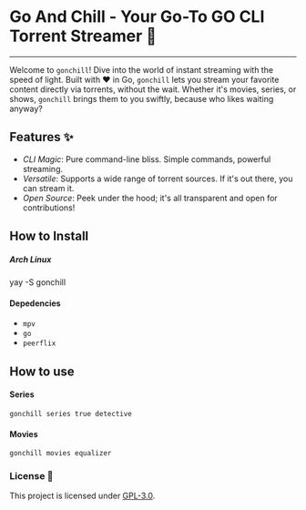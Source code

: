 
# Go And Chill - Your Go-To GO CLI Torrent Streamer 🚀
_________________________________________________________


Welcome to `gonchill`! Dive into the world of instant streaming with the speed of light. Built with ❤️ in Go, `gonchill` lets you stream your favorite content directly via torrents, without the wait. Whether it's movies, series, or shows, `gonchill` brings them to you swiftly, because who likes waiting anyway?

## Features ✨
- _CLI Magic_: Pure command-line bliss. Simple commands, powerful streaming.
- _Versatile_: Supports a wide range of torrent sources. If it's out there, you can stream it.
- _Open Source_: Peek under the hood; it's all transparent and open for contributions!

## How to Install
##### Arch Linux
yay -S gonchill

#### Depedencies
- `mpv`
- `go`
- `peerflix`

## How to use
#### Series
```gonchill series true detective```

#### Movies
```gonchill movies equalizer```

### License 📜
This project is licensed under [GPL-3.0](https://raw.githubusercontent.com/Illumina/licenses/master/gpl-3.0.txt).
